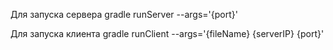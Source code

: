 Для запуска сервера
gradle runServer --args='{port}'

Для запуска клиента 
gradle runClient --args='{fileName} {serverIP} {port}'